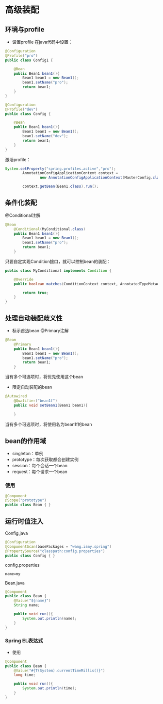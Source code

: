 # 高级装配
## 环境与profile
- 设置profile
在java代码中设置：
```java
@Configuration
@Profile("pro")
public class Config1 {

    @Bean
    public Bean1 bean1(){
        Bean1 bean1 = new Bean1();
        bean1.setName("pro");
        return bean1;
    }
}
```
```java
@Configuration
@Profile("dev")
public class Config {

    @Bean
    public Bean1 bean1(){
        Bean1 bean1 = new Bean1();
        bean1.setName("dev");
        return bean1;
    }
}
```
激活profile：
```java
System.setProperty("spring.profiles.active","pro");
        AnnotationConfigApplicationContext context =
                new AnnotationConfigApplicationContext(MasterConfig.class);

        context.getBean(Bean1.class).run();
```
## 条件化装配
@Conditional注解
```java
@Bean
    @Conditional(MyConditional.class)
    public Bean1 bean1(){
        Bean1 bean1 = new Bean1();
        bean1.setName("pro");
        return bean1;
    }
```
只要自定实现Condition接口，就可以控制bean的装配：
```java
public class MyConditional implements Condition {

    @Override
    public boolean matches(ConditionContext context, AnnotatedTypeMetadata metadata) {

        return true;
    }
}
```
## 处理自动装配歧义性
- 标示首选bean
@Primary注解
```java
@Bean
    @Primary
    public Bean1 bean1(){
        Bean1 bean1 = new Bean1();
        bean1.setName("pro");
        return bean1;
    }
```
当有多个可选项时，将优先使用这个bean
- 限定自动装配的bean
```java
@Autowired
    @Qualifier("bean1f")
    public void setBean1(Bean1 bean1){
        
    }
```
当有多个可选项时，将使用名为bean1f的bean
## bean的作用域
- singleton：单例
- prototype：每次获取都会创建实例
- session：每个会话一个bean
- request：每个请求一个bean
### 使用
```java
@Component
@Scope("prototype")
public class Bean { }
```
## 运行时值注入
Config.java
```java
@Configuration
@ComponentScan(basePackages = "wang.ismy.spring")
@PropertySource("classpath:config.properties")
public class Config { }
```
config.properties
```properties
name=my
```
Bean.java
```java
@Component
public class Bean {
    @Value("${name}")
    String name;

    public void run(){
        System.out.println(name);
    }
}
```
### Spring EL表达式
- 使用
```java
@Component
public class Bean {
    @Value("#{T(System).currentTimeMillis()}")
    long time;

    public void run(){
        System.out.println(time);
    }
}
```
